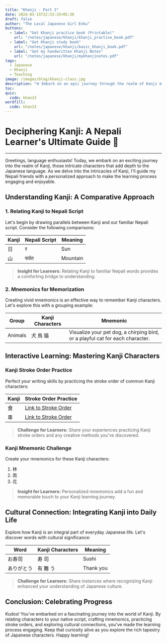 ```yaml
---
title: "Khanji - Part 2"
date: 2024-03-15T22:53:33+05:30
draft: false
author: "The Local Japanese Girl Enku"
buttons:
  - label: "Get Khanji practice book (Printable)"
    url: "/notes/japanese/khanji/khanji_practise_book.pdf"
  - label: "Get Khanji study book"
    url: "/notes/japanese/khanji/basic_khanji_book.pdf"
  - label: "Get my handwritten Khanji Notes"
    url: "/notes/japanese/khanji/mykhanjinotes.pdf"
tags:
  - Japanese
  - Khanji
  - Teaching
image: /images/blog/khanji-class.jpg
description: "🌐 Embark on an epic journey through the realm of Kanji mastery. Our advanced guide will take you deep into the world of complex characters, cultural nuances, and the art of expressing profound meanings."
toc:
quiz:
  code: khan13
wordfill:
  code: khan13
---
```



# Deciphering Kanji: A Nepali Learner's Ultimate Guide 📖

---

Greetings, language enthusiasts! Today, we embark on an exciting journey into the realm of Kanji, those intricate characters that add depth to the Japanese language. As we delve into the intricacies of Kanji, I'll guide my Nepali friends with a personalized approach to make the learning process engaging and enjoyable.

## **Understanding Kanji: A Comparative Approach**

### **1. Relating Kanji to Nepali Script**

Let's begin by drawing parallels between Kanji and our familiar Nepali script. Consider the following comparisons:

| **Kanji** | **Nepali Script** | **Meaning** |
|-----------|-------------------|-------------|
| 日        | र     | Sun          |
| 山        | पार्वत  | Mountain     |

> **Insight for Learners:** Relating Kanji to familiar Nepali words provides a comforting bridge to understanding.

### **2. Mnemonics for Memorization**

Creating vivid mnemonics is an effective way to remember Kanji characters. Let's explore this with a grouping example:

| **Group** | **Kanji Characters** | **Mnemonic** |
|-----------|-----------------------|--------------|
| Animals   | 犬 鳥 猫  | Visualize your pet dog, a chirping bird, or a playful cat for each character. |

## **Interactive Learning: Mastering Kanji Characters**

### **Kanji Stroke Order Practice**

Perfect your writing skills by practicing the stroke order of common Kanji characters:

| **Kanji** | **Stroke Order Practice** |
|-----------|---------------------------|
| 食        | [Link to Stroke Order](#) |
| 車        | [Link to Stroke Order](#) |

> **Challenge for Learners:** Share your experiences practicing Kanji stroke orders and any creative methods you've discovered.

### **Kanji Mnemonic Challenge**

Create your mnemonics for these Kanji characters:

1. 林
2. 雨
3. 花

> **Insight for Learners:** Personalized mnemonics add a fun and memorable touch to your Kanji learning journey.

## **Cultural Connection: Integrating Kanji into Daily Life**

Explore how Kanji is an integral part of everyday Japanese life. Let's discover words with cultural significance:

| **Word** | **Kanji Characters** | **Meaning** |
|----------|----------------------|-------------|
| お寿司   | 寿 司                | Sushi       |
| ありがとう| 有 難 う              | Thank you   |

> **Challenge for Learners:** Share instances where recognizing Kanji enhanced your understanding of Japanese culture.

## **Conclusion: Celebrating Progress**

Kudos! You've embarked on a fascinating journey into the world of Kanji. By relating characters to your native script, crafting mnemonics, practicing stroke orders, and exploring cultural connections, you've made the learning process engaging. Keep that curiosity alive as you explore the rich tapestry of Japanese characters. Happy learning!
